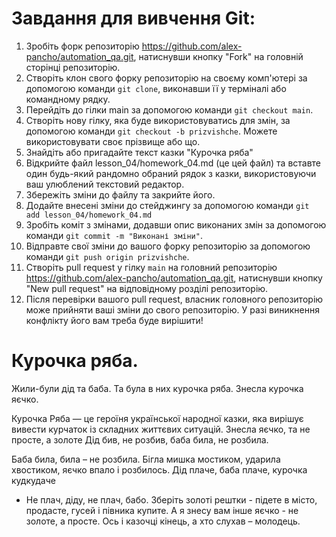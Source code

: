 # Завдання для вивчення Git:

1. Зробіть форк репозиторію https://github.com/alex-pancho/automation_qa.git, натиснувши кнопку "Fork" на головній сторінці репозиторію.
1. Створіть клон свого форку репозиторію на своєму комп'ютері за допомогою команди `git clone`, виконавши її у терміналі або командному рядку.
1. Перейдіть до гілки main за допомогою команди `git checkout main`.
1. Створіть нову гілку, яка буде використовуватись для змін, за допомогою команди `git checkout -b prizvishche`. Можете використовувати своє прізвище або що.
1. Знайдіть або пригадайте текст казки "Курочка ряба"
1. Відкрийте файл lesson_04/homework_04.md (це цей файл) та вставте один будь-який рандомно обраний рядок з казки, використовуючи ваш улюблений текстовий редактор.
1. Збережіть зміни до файлу та закрийте його.
1. Додайте внесені зміни до стейджингу за допомогою команди `git add lesson_04/homework_04.md`
1. Зробіть коміт з змінами, додавши опис виконаних змін за допомогою команди `git commit -m "Виконані зміни"`.
1. Відправте свої зміни до вашого форку репозиторію за допомогою команди `git push origin prizvishche`.
1. Створіть pull request у гілку `main` на головний репозиторію https://github.com/alex-pancho/automation_qa.git, натиснувши кнопку "New pull request" на відповідному розділі репозиторію.
1. Після перевірки вашого pull request, власник головного репозиторію може прийняти ваші зміни до свого репозиторію. У разі виникнення конфлікту його вам треба буде вирішити!

# Курочка ряба.

Жили-були дід та баба. Та була в них курочка ряба. Знесла курочка яєчко.

Курочка Ряба — це героїня української народної казки, яка вирішує вивести курчаток із складних життєвих ситуацій.
Знесла яєчко, та не просте, а золоте
Дід бив, не розбив, баба била, не розбила.

Баба била, била – не розбила. Бігла мишка мостиком, ударила хвостиком, яєчко впало і розбилось. Дід плаче, баба плаче, курочка кудкудаче

- Не плач, діду, не плач, бабо. Зберіть золоті рештки - підете в місто, продасте, гусей і півника купите. А я знесу вам інше яєчко - не золоте, а просте.
Ось і казочці кінець, а хто слухав – молодець.

